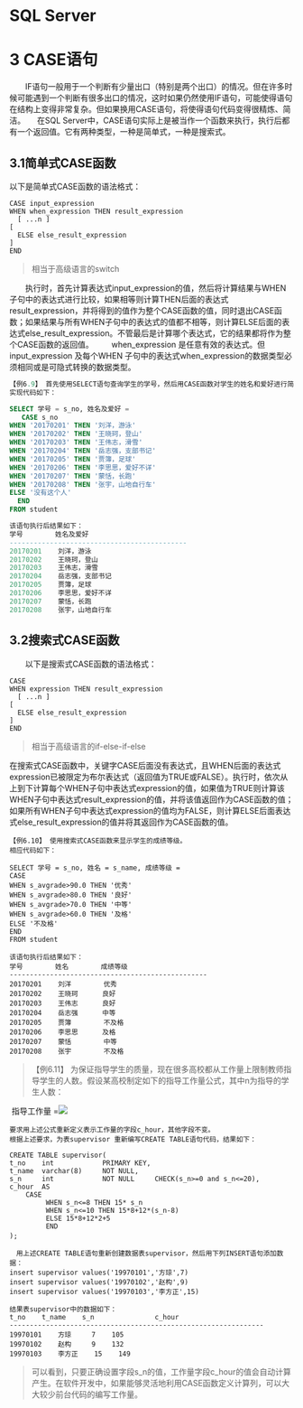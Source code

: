 # SQL Server

#  3 CASE语句

 

　　IF语句一般用于一个判断有少量出口（特别是两个出口）的情况。但在许多时候可能遇到一个判断有很多出口的情况，这时如果仍然使用IF语句，可能使得语句在结构上变得非常复杂。但如果换用CASE语句，将使得语句代码变得很精炼、简洁。　　在SQL Server中，CASE语句实际上是被当作一个函数来执行，执行后都有一个返回值。它有两种类型，一种是简单式，一种是搜索式。

 

 

## 3.1简单式CASE函数　　

 

以下是简单式CASE函数的语法格式：



```
CASE input_expression
WHEN when_expression THEN result_expression
  [ ...n ]
[
  ELSE else_result_expression
]
END 
```

> 相当于高级语言的switch

 

　　执行时，首先计算表达式input_expression的值，然后将计算结果与WHEN子句中的表达式进行比较，如果相等则计算THEN后面的表达式result_expression，并将得到的值作为整个CASE函数的值，同时退出CASE函数；如果结果与所有WHEN子句中的表达式的值都不相等，则计算ELSE后面的表达式else_result_expression。不管最后是计算哪个表达式，它的结果都将作为整个CASE函数的返回值。
　　when_expression 是任意有效的表达式。但input_expression 及每个WHEN 子句中的表达式when_expression的数据类型必须相同或是可隐式转换的数据类型。


```sql
【例6.9】 首先使用SELECT语句查询学生的学号，然后用CASE函数对学生的姓名和爱好进行简要说明。
实现代码如下：

SELECT 学号 = s_no, 姓名及爱好 =  
   CASE s_no
WHEN '20170201' THEN '刘洋，游泳'
WHEN '20170202' THEN '王晓珂，登山'
WHEN '20170203' THEN '王伟志，滑雪'
WHEN '20170204' THEN '岳志强，支部书记'
WHEN '20170205' THEN '贾簿，足球'
WHEN '20170206' THEN '李思思，爱好不详'
WHEN '20170207' THEN '蒙恬，长跑'
WHEN '20170208' THEN '张宇，山地自行车'
ELSE '没有这个人'
  END
FROM student

该语句执行后结果如下：
学号        姓名及爱好 
--------------------------------------------
20170201    刘洋，游泳
20170202    王晓珂，登山
20170203    王伟志，滑雪
20170204    岳志强，支部书记
20170205    贾簿，足球
20170206    李思思，爱好不详
20170207    蒙恬，长跑
20170208    张宇，山地自行车

```



 



 

## 3.2搜索式CASE函数

 

　　以下是搜索式CASE函数的语法格式：



```
CASE
WHEN expression THEN result_expression
  [ ...n ]
[
  ELSE else_result_expression
]
END
```

> 相当于高级语言的if-else-if-else

​        在搜索式CASE函数中，关键字CASE后面没有表达式，且WHEN后面的表达式expression已被限定为布尔表达式（返回值为TRUE或FALSE）。执行时，依次从上到下计算每个WHEN子句中表达式expression的值，如果值为TRUE则计算该WHEN子句中表达式result_expression的值，并将该值返回作为CASE函数的值；如果所有WHEN子句中表达式expression的值均为FALSE，则计算ELSE后面表达式else_result_expression的值并将其返回作为CASE函数的值。




```
【例6.10】 使用搜索式CASE函数来显示学生的成绩等级。
相应代码如下：

SELECT 学号 = s_no, 姓名 = s_name, 成绩等级 =
CASE
WHEN s_avgrade>90.0 THEN '优秀'
WHEN s_avgrade>80.0 THEN '良好'
WHEN s_avgrade>70.0 THEN '中等'
WHEN s_avgrade>60.0 THEN '及格'
ELSE '不及格'
END
FROM student

该语句执行后结果如下：
学号        姓名        成绩等级
-------------------------------------------------
20170201    刘洋        优秀
20170202    王晓珂      良好
20170203    王伟志      良好
20170204    岳志强      中等
20170205    贾簿        不及格
20170206    李思思      及格
20170207    蒙恬        中等
20170208    张宇        不及格

```



 



> 【例6.11】 为保证指导学生的质量，现在很多高校都从工作量上限制教师指导学生的人数。假设某高校制定如下的指导工作量公式，其中n为指导的学生人数：

​                                                   指导工作量 =![](https://cdn.jsdelivr.net/gh/ZanderZhao/img20/file/20200121224358.png)

```
要求用上述公式重新定义表示工作量的字段c_hour，其他字段不变。 
根据上述要求，为表supervisor 重新编写CREATE TABLE语句代码，结果如下：

CREATE TABLE supervisor(
t_no    int            PRIMARY KEY,
t_name  varchar(8)     NOT NULL,
s_n     int            NOT NULL     CHECK(s_n>=0 and s_n<=20),
c_hour  AS             
    CASE
         WHEN s_n<=8 THEN 15* s_n
         WHEN s_n<=10 THEN 15*8+12*(s_n-8)
         ELSE 15*8+12*2+5
         END
);　
```

```
　用上述CREATE TABLE语句重新创建数据表supervisor，然后用下列INSERT语句添加数据：
insert supervisor values('19970101','方琼',7)
insert supervisor values('19970102','赵构',9)
insert supervisor values('19970103','李方正',15)    
```

```
结果表supervisor中的数据如下：
t_no    t_name    s_n               c_hour
---------------------------------------------------------------
19970101    方琼     7    105
19970102    赵构     9    132
19970103    李方正    15    149
```

> ​     可以看到，只要正确设置字段s_n的值，工作量字段c_hour的值会自动计算产生。在软件开发中，如果能够灵活地利用CASE函数定义计算列，可以大大较少前台代码的编写工作量。

 



